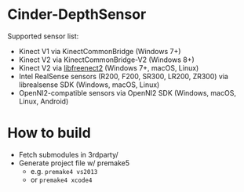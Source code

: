 # Cinder-DepthSensor

Supported sensor list:

* Kinect V1 via KinectCommonBridge (Windows 7+)
* Kinect V2 via KinectCommonBridge-V2 (Windows 8+)
* Kinect V2 via [libfreenect2](https://github.com/jing-vision/libfreenect2) (Windows 7+, macOS, Linux)
* Intel RealSense sensors (R200, F200, SR300, LR200, ZR300) via librealsense SDK (Windows, macOS, Linux)
* OpenNI2-compatible sensors via OpenNI2 SDK (Windows, macOS, Linux, Android)

# How to build
* Fetch submodules in 3rdparty/
* Generate project file w/ premake5
    * e.g. `premake4 vs2013`
    * or `premake4 xcode4`
